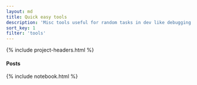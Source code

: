 ```yaml
---
layout: md
title: Quick easy tools
description: 'Misc tools useful for random tasks in dev like debugging or processing data/files'
sort_key: 1
filter: 'tools'
---
```


{% include project-headers.html %}

#### Posts

{% include notebook.html %}
